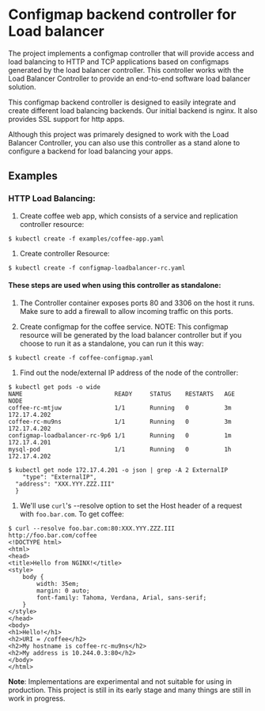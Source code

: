 # Configmap backend controller for Load balancer

The project implements a configmap controller that will provide access and load balancing to HTTP and TCP applications based on configmaps generated by the load balancer controller.
This controller works with the Load Balancer Controller to provide an end-to-end software load balancer solution.

This configmap backend controller is designed to easily integrate and create different load balancing backends. Our initial backend is nginx.  It also provides SSL support for http apps.

Although this project was primarely designed to work with the Load Balancer Controller, you can also use this controller as a stand alone to configure a backend for load balancing your apps.

## Examples

### HTTP Load Balancing:
1. Create coffee web app, which consists of a service and replication controller resource:

  ```
  $ kubectl create -f examples/coffee-app.yaml
  ```

1. Create controller Resource:
  ```
  $ kubectl create -f configmap-loadbalancer-rc.yaml
  ```

#### These steps are used when using this controller as standalone:

1. The Controller container exposes ports 80 and 3306 on the host it runs. 
Make sure to add a firewall to allow incoming traffic on this ports.

1. Create configmap for the coffee service. NOTE: This configmap resource will be generated by the load balancer controller but if you choose to run it as a
standalone, you can run it this way:
  ```
  $ kubectl create -f coffee-configmap.yaml
  ```

1. Find out the node/external IP address of the node of the controller:
  ```
  $ kubectl get pods -o wide
  NAME                          READY     STATUS    RESTARTS   AGE       NODE
  coffee-rc-mtjuw               1/1       Running   0          3m        172.17.4.202
  coffee-rc-mu9ns               1/1       Running   0          3m        172.17.4.202
  configmap-loadbalancer-rc-9p6 1/1       Running   0          1m        172.17.4.201
  mysql-pod                     1/1       Running   0          1h        172.17.4.202
  ```

  ```
  $ kubectl get node 172.17.4.201 -o json | grep -A 2 ExternalIP
      "type": "ExternalIP",
    "address": "XXX.YYY.ZZZ.III"
    }
  ```

1. We'll use ```curl```'s --resolve option to set the Host header of a request with ```foo.bar.com```.
   To get coffee:
  ```
  $ curl --resolve foo.bar.com:80:XXX.YYY.ZZZ.III http://foo.bar.com/coffee
  <!DOCTYPE html>
  <html>
  <head>
  <title>Hello from NGINX!</title>
  <style>
      body {
          width: 35em;
          margin: 0 auto;
          font-family: Tahoma, Verdana, Arial, sans-serif;
      }
  </style>
  </head>
  <body>
  <h1>Hello!</h1>
  <h2>URI = /coffee</h2>
  <h2>My hostname is coffee-rc-mu9ns</h2>
  <h2>My address is 10.244.0.3:80</h2>
  </body>
  </html>
  ```

**Note**: Implementations are experimental and not suitable for using in production. This project is still in its early stage and many things are still in work in progress.
